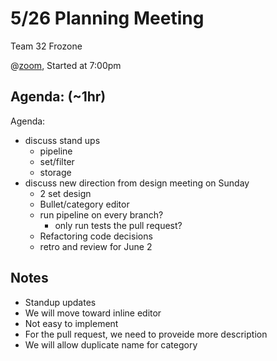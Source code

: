 # 5/26 Planning Meeting

Team 32 Frozone

@[zoom](https://ucsd.zoom.us/j/96599645461r), Started at 7:00pm 

## Agenda: (~1hr)
Agenda:
  - discuss stand ups
      - pipeline
      - set/filter
      - storage
  - discuss new direction from design meeting on Sunday
      - 2 set design
      - Bullet/category editor
      - run pipeline on every branch?
          - only run tests the pull request?
      - Refactoring code decisions
      - retro and review for June 2


## Notes
 - Standup updates
 - We will move toward inline editor
  - Not easy to implement
 - For the pull request, we need to proveide more description
 - We will allow duplicate name for category